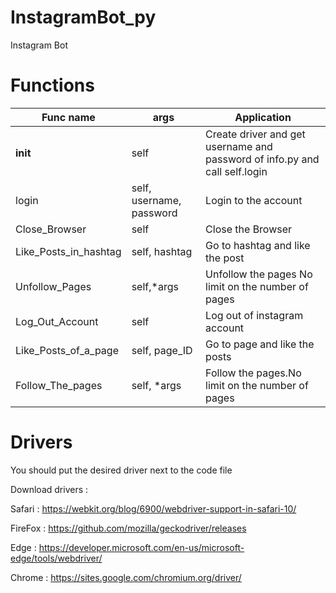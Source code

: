 # InstagramBot_py
Instagram Bot 

# Functions
|Func name | args | Application | 
| -------- | ---- | ----------- | 
| __init__ | self | Create driver and get username and password of info.py and call self.login| 
| login | self, username, password | Login to the account | 
| Close_Browser | self | Close the Browser | 
| Like_Posts_in_hashtag | self, hashtag | Go to hashtag and like the post
| Unfollow_Pages | self,*args | Unfollow the pages No limit on the number of pages |
| Log_Out_Account | self | Log out of instagram account | 
| Like_Posts_of_a_page | self, page_ID | Go to page and like the posts 
| Follow_The_pages | self, *args | Follow the pages.No limit on the number of pages|




# Drivers
You should put the desired driver next to the code file

Download drivers : 

Safari : https://webkit.org/blog/6900/webdriver-support-in-safari-10/

FireFox : https://github.com/mozilla/geckodriver/releases

Edge :	https://developer.microsoft.com/en-us/microsoft-edge/tools/webdriver/

Chrome : https://sites.google.com/chromium.org/driver/

